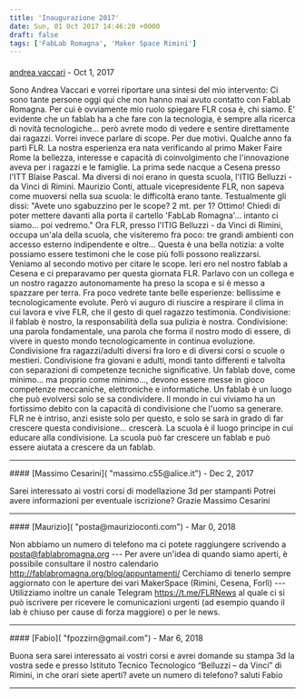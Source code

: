 ```yaml
---
title: 'Inaugurazione 2017'
date: Sun, 01 Oct 2017 14:46:20 +0000
draft: false
tags: ['FabLab Romagna', 'Maker Space Rimini']
---
```



#### 
[andrea vaccari]( "profvaccari@gmail.com") - <time datetime="2017-10-23 13:43:22">Oct 1, 2017</time>

Sono Andrea Vaccari e vorrei riportare una sintesi del mio intervento: Ci sono tante persone oggi qui che non hanno mai avuto contatto con FabLab Romagna. Per cui è ovviamente mio ruolo spiegare FLR cosa è, chi siamo. E' evidente che un fablab ha a che fare con la tecnologia, è sempre alla ricerca di novità tecnologiche... però avrete modo di vedere e sentire direttamente dai ragazzi. Vorrei invece parlare di scope. Per due motivi. Qualche anno fa partì FLR. La nostra esperienza era nata verificando al primo Maker Faire Rome la bellezza, interesse e capacità di coinvolgimento che l'innovazione aveva per i ragazzi e le famiglie. La prima sede nacque a Cesena presso l'ITT Blaise Pascal. Ma diversi di noi erano in questa scuola, l'ITIG Belluzzi - da Vinci di Rimini. Maurizio Conti, attuale vicepresidente FLR, non sapeva come muoversi nella sua scuola: le difficoltà erano tante. Testualmente gli dissi: "Avete uno sgabuzzino per le scope? 2 mt. per 1? Ottimo! Chiedi di poter mettere davanti alla porta il cartello 'FabLab Romagna'... intanto ci siamo... poi vedremo." Ora FLR, presso l'ITIG Belluzzi - da Vinci di Rimini, occupa un'ala della scuola, che visiteremo fra poco: tre grandi ambienti con accesso esterno indipendente e oltre... Questa è una bella notizia: a volte possiamo essere testimoni che le cose più folli possono realizzarsi. Veniamo al secondo motivo per citare le scope. Ieri ero nel nostro fablab a Cesena e ci preparavamo per questa giornata FLR. Parlavo con un collega e un nostro ragazzo autonomamente ha preso la scopa e si è messo a spazzare per terra. Fra poco vedrete tante belle esperienze: bellissime e tecnologicamente evolute. Però vi auguro di riuscire a respirare il clima in cui lavora e vive FLR, che il gesto di quel ragazzo testimonia. Condivisione: il fablab è nostro, la responsabilità della sua pulizia è nostra. Condivisione: una parola fondamentale, una parola che forma il nostro modo di essere, di vivere in questo mondo tecnologicamente in continua evoluzione. Condivisione fra ragazzi/adulti diversi fra loro e di diversi corsi o scuole o mestieri. Condivisione fra giovani e adulti, mondi tanto differenti e talvolta con separazioni di competenze tecniche significative. Un fablab dove, come minimo... ma proprio come minimo..., devono essere messe in gioco competenze meccaniche, elettroniche e informatiche. Un fablab è un luogo che può evolversi solo se sa condividere. Il mondo in cui viviamo ha un fortissimo debito con la capacità di condivisione che l'uomo sa generare. FLR ne è intriso, anzi esiste solo per questo, e solo se sarà in grado di far crescere questa condivisione... crescerà. La scuola è il luogo principe in cui educare alla condivisione. La scuola può far crescere un fablab e può essere aiutata a crescere da un fablab.
<hr />
#### 
[Massimo Cesarini]( "massimo.c55@alice.it") - <time datetime="2017-12-05 10:33:21">Dec 2, 2017</time>

Sarei interessato ai vostri corsi di modellazione 3d per stampanti Potrei avere informazioni per eventuale iscrizione? Grazie Massimo Cesarini
<hr />
#### 
[Maurizio]( "posta@maurizioconti.com") - <time datetime="2018-03-25 10:26:10">Mar 0, 2018</time>

Non abbiamo un numero di telefono ma ci potete raggiungere scrivendo a posta@fablabromagna.org --- Per avere un'idea di quando siamo aperti, è possibile consultare il nostro calendario http://fablabromagna.org/blog/appuntamenti/ Cerchiamo di tenerlo sempre aggiornato con le aperture dei vari MakerSpace (Rimini, Cesena, Forlì) --- Utilizziamo inoltre un canale Telegram https://t.me/FLRNews al quale ci si può iscrivere per ricevere le comunicazioni urgenti (ad esempio quando il lab è chiuso per cause di forza maggiore) o per le news.
<hr />
#### 
[Fabio]( "fpozzirn@gmail.com") - <time datetime="2018-03-24 16:05:44">Mar 6, 2018</time>

Buona sera sarei interessato ai vostri corsi e avrei domande su stampa 3d la vostra sede e presso Istituto Tecnico Tecnologico “Belluzzi – da Vinci” di Rimini, in che orari siete aperti? avete un numero di telefono? saluti Fabio
<hr />
